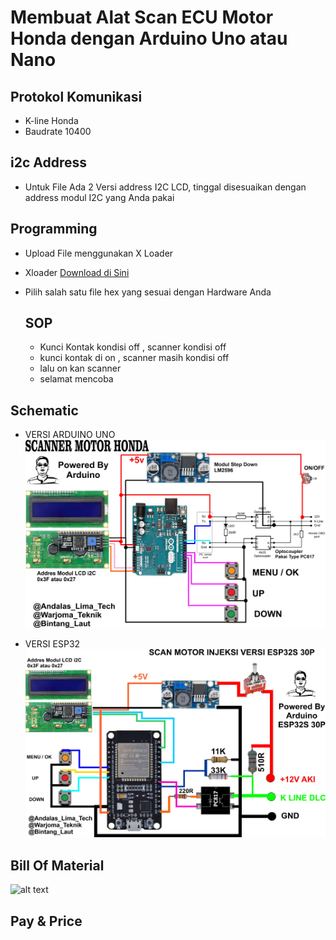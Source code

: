 
# Membuat Alat Scan ECU Motor Honda dengan Arduino Uno atau Nano


## Protokol Komunikasi
- K-line Honda
- Baudrate 10400

## i2c Address
- Untuk File Ada 2 Versi address I2C LCD, tinggal disesuaikan dengan address modul I2C yang Anda pakai

## Programming
- Upload File menggunakan X Loader
- Xloader [Download di Sini](https://github.com/binaryupdates/xLoader.git)
- Pilih salah satu file hex yang sesuai dengan Hardware Anda

  ## SOP
  - Kunci Kontak kondisi off , scanner kondisi off
  - kunci kontak di on , scanner masih kondisi off
  - lalu on kan scanner
  - selamat mencoba

## Schematic
  - VERSI ARDUINO UNO
![alt text](https://github.com/BintangLaut69/Scan-ECU-Honda-Motor/blob/main/SCANNER%201.0.jpg?raw=true)







- VERSI ESP32
![alt text](https://github.com/BintangLaut69/Scan-ECU-Honda-Motor/blob/2d8dd3de98fb98721b087b6647b5e2a2fb3c59be/esp32%20scan.jpg?raw=true)




## Bill Of Material
![alt text](https://github.com/BintangLaut69/Scan-ECU-Honda-Motor/blob/main/Daftar%20Komponen.jpg?raw=true)


## Pay & Price

